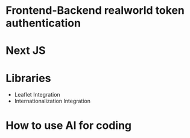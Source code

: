 # Frontend-Backend realworld token authentication
# Next JS 
# Libraries
- Leaflet Integration
- Internationalization Integration

# How to use AI for coding